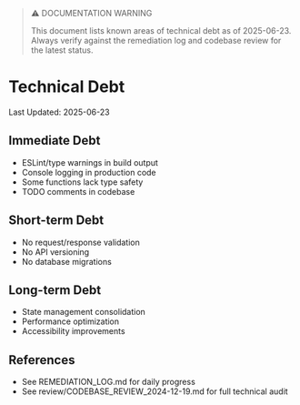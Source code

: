 > ⚠️ DOCUMENTATION WARNING
>
> This document lists known areas of technical debt as of 2025-06-23. Always verify against the remediation log and codebase review for the latest status.
>
# Technical Debt
Last Updated: 2025-06-23

## Immediate Debt
- ESLint/type warnings in build output
- Console logging in production code
- Some functions lack type safety
- TODO comments in codebase

## Short-term Debt
- No request/response validation
- No API versioning
- No database migrations

## Long-term Debt
- State management consolidation
- Performance optimization
- Accessibility improvements

## References
- See REMEDIATION_LOG.md for daily progress
- See review/CODEBASE_REVIEW_2024-12-19.md for full technical audit 
